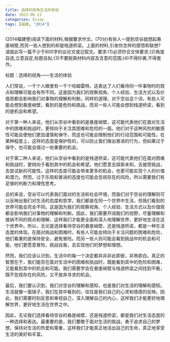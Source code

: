 ```yaml
---
title: 选择的视角生活的体验
date: 2023-06-13
categories: Essay
tags: [福建, "2014"]
---
```


(2014福建卷)阅读下面的材料,根据要求作文。(70分)有些人一提到空谷就想起悬崖峭壁,而另一些人想到的却是栈道桥梁。上面的材料,引发你怎样的感悟和联想?请就此写一篇不少于800字的议论文或记叙文。要求:(1)必须符合文体要求;(2)角度自选,立意自定,标题自拟;(3)不要脱离材料内容及含意的范围;(4)不得抄袭,不得套作。

标题：选择的视角——生活的体验

人们常说，一千个人眼里有一千个哈姆雷特，这表达了人们看待同一件事物时的观点和理解可能会有所不同。这是因为我们的观察视角、个人经验、生活方式以及价值观都会影响我们对事物的理解和判断。同样的道理，对于空谷这个词，有些人可能会想到悬崖峭壁，看到的是危险和挑战，而另一些人可能会想到栈道桥梁，看到的是机会和希望。

对于第一种人来说，他们从空谷中看到的是悬崖峭壁，这可能代表他们在面对生活中的困难和挑战时，更倾向于关注其困难和危险的一面。他们对于这种风险的敏感性可能会使他们更加谨慎和保守，而这也可能会限制他们的行动范围和可能性。在某种程度上，这样的态度是保护性的，可以防止我们做出冒进的行为，但如果过于保守，也可能会错过一些重要的机会。

对于第二种人来说，他们从空谷中看到的是栈道桥梁，这可能代表他们在面对困难和挑战时，更倾向于看到其中的机会和希望。他们愿意去探索未知，去接受挑战，去尝试新的可能性。这样的态度可能会带来更多的机会，也更可能实现个人的价值和潜力。然而，过于乐观和冒进的态度也可能会忽视存在的风险，所以需要我们有足够的判断力和理性思考。

总的来说，空谷可以代表我们面对的生活和社会环境，而我们对于空谷的理解则可以反映出我们对生活的态度和哲学。我们都是在同一个世界中生活，但我们看到的世界可能会完全不同。这是因为我们的观察视角、个人经验、生活方式以及价值观都会影响我们对事物的理解和判断。因此，我们需要开阔我们的视野，尽量理解和接纳不同的观点和理解，这样我们才能更全面和深入地理解世界，更好地生活在这个世界中。所以，无论是选择看待空谷的悬崖峭壁，还是栈道桥梁，都是一种生活态度的体现。在面对挑战和困难时，有些人可能会倾向于关注问题的困难和危险，他们看重的是保持安全，避免冒险。而另一些人则可能会看到挑战中的机会和可能，他们更愿意冒险，挑战自我，去实现他们的梦想和理想。

然而，我们应该认识到，生活中的每一个决定都并非非此即彼，非黑即白。真正的智慧在于，我们能否在面对生活中的困难和挑战时，既能看到其中的危险和困难，又能看到其中的机会和可能。我们需要学会在悬崖峭壁与栈道桥梁之间找到平衡，既不忽视存在的风险，又不放弃寻求的机会。

最后，我们要认识到，我们对空谷的理解和感知，也是我们对生活的理解和感知。生活就像一面镜子，我们在其中看到的，往往是我们自己的心灵和情感的反映。因此，我们需要时刻反思和审视自己，深入理解自己的内心，这样我们才能更好地理解世界，更好地生活在世界之中。

因此，无论我们选择看待空谷的悬崖峭壁，还是栈道桥梁，都是我们对生活态度的一种选择和表达。最重要的是，我们要敢于面对生活的挑战，勇于追求自己的梦想，保持对生活的热爱和尊重，这样我们才能真正地活出自己的生命，真正地享受生活的美好和丰富。